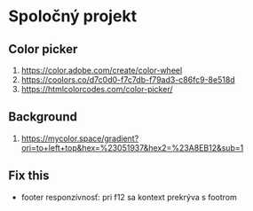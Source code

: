 # Spoločný projekt

## Color picker
1. https://color.adobe.com/create/color-wheel
2. https://coolors.co/d7c0d0-f7c7db-f79ad3-c86fc9-8e518d
3. https://htmlcolorcodes.com/color-picker/

## Background
1. https://mycolor.space/gradient?ori=to+left+top&hex=%23051937&hex2=%23A8EB12&sub=1

## Fix this
- footer responzívnosť: pri f12 sa kontext prekrýva s footrom

